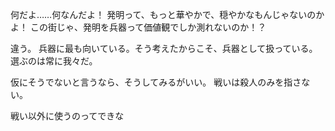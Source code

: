 何だよ……何なんだよ！
発明って、もっと華やかで、穏やかなもんじゃないのかよ！
この街じゃ、発明を兵器って価値観でしか測れないのか！？

違う。
兵器に最も向いている。そう考えたからこそ、兵器として扱っている。
選ぶのは常に我々だ。


仮にそうでないと言うなら、そうしてみるがいい。
戦いは殺人のみを指さない。


戦い以外に使うのってできな
